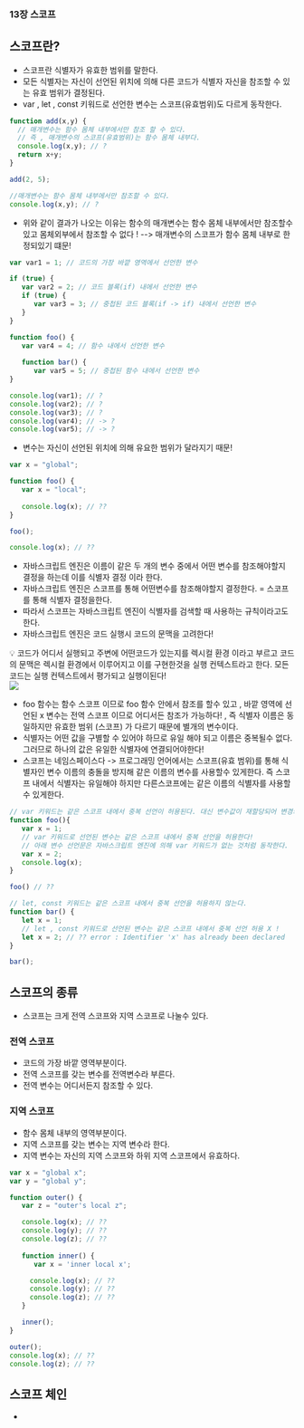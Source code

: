 ### 13장 스코프

## 스코프란?

- 스코프란 식별자가 유효한 범위를 말한다.
- 모든 식별자는 자신이 선언된 위치에 의해 다른 코드가 식별자 자신을 참조할 수 있는 유효 범위가 결정된다.
- var , let , const 키워드로 선언한 변수는 스코프(유효범위)도 다르게 동작한다.


```jsx
function add(x,y) {
  // 매개변수는 함수 몸체 내부에서만 참조 할 수 있다.
  // 즉 , 매개변수의 스코프(유효범위)는 함수 몸체 내부다.
  console.log(x,y); // ?
  return x+y;
}

add(2, 5);

//매개변수는 함수 몸체 내부에서만 참조할 수 있다.
console.log(x,y); // ?
```

- 위와 같이 결과가 나오는 이유는 함수의 매개변수는 함수 몸체 내부에서만 참조할수있고 몸체외부에서 참조할 수 없다 ! --> 매개변수의 스코프가 함수 몸체 내부로 한정되있기 떄문!

```jsx
var var1 = 1; // 코드의 가장 바깥 영역에서 선언한 변수

if (true) {
   var var2 = 2; // 코드 블록(if) 내에서 선언한 변수
   if (true) {
      var var3 = 3; // 중첩된 코드 블록(if -> if) 내에서 선언한 변수
   }
}

function foo() {
   var var4 = 4; // 함수 내에서 선언한 변수
   
   function bar() {
      var var5 = 5; // 중첩된 함수 내에서 선언한 변수
}

console.log(var1); // ?
console.log(var2); // ?
console.log(var3); // ?
console.log(var4); // -> ?
console.log(var5); // -> ?
```
- 변수는 자신이 선언된 위치에 의해 유요한 범위가 달라지기 때문!

```jsx
var x = "global"; 

function foo() {
   var x = "local"; 
   
   console.log(x); // ??
}

foo(); 

console.log(x); // ??
```
- 자바스크립트 엔진은 이름이 같은 두 개의 변수 중에서 어떤 변수를 참조해야할지 결정을 하는데 이를 식별자 결정 이라 한다.
- 자바스크립트 엔진은 스코프를 통해 어떤변수를 참조해야할지 결정한다. = 스코프를 통해 식별자 결정을한다.
- 따라서 스코프는 자바스크립트 엔진이 식별자를 검색할 때 사용하는 규칙이라고도 한다.
- 자바스크립트 엔진은 코드 실행시 코드의 문맥을 고려한다!
<aside>
💡 코드가 어디서 실행되고 주변에 어떤코드가 있는지를 렉시컬 환경 이라고 부르고 코드의 문맥은 렉시컬 환경에서 이루어지고 이를 구현한것을 실행 컨텍스트라고 한다. 모든 코드는 실행 컨텍스트에서 평가되고 실행이된다!
</aside>

<img src="https://blog.kakaocdn.net/dn/cn0zjT/btqZoydJdrc/vHquKk6Vb0mf4PaExIsZX1/img.png">

- foo 함수는 함수 스코프 이므로 foo 함수 안에서 참조를 할수 있고 , 바깥 영역에 선언된 x 변수는 전역 스코프 이므로 어디서든 참조가 가능하다! , 즉 식별자 이름은 동일하지만 유효한 범위 (스코프) 가 다르기 때문에 별개의 변수이다.
- 식별자는 어떤 값을 구별할 수 있어야 하므로 유일 해야 되고 이름은 중복될수 없다. 그러므로 하나의 값은 유일한 식별자에 연결되어야한다!
- 스코프는 네임스페이스다 -> 프로그래밍 언어에서는 스코프(유효 범위)를 통해 식별자인 변수 이름의 충돌을 방지해 같은 이름의 변수를 사용할수 있게한다.  즉 스코프 내에서 식별자는 유일해야 하지만 다른스코프에는 같은 이름의 식별자를 사용할 수 있게한다.

```jsx
// var 키워드는 같은 스코프 내에서 중복 선언이 허용된다. 대신 변수값이 재할당되어 변경되는 부작용을 발생
function foo(){
   var x = 1;
   // var 키워드로 선언된 변수는 같은 스코프 내에서 중복 선언을 허용한다!
   // 아래 변수 선언문은 자바스크립트 엔진에 의해 var 키워드가 없는 것처럼 동작한다.
   var x = 2; 
   console.log(x);
}

foo() // ??

// let, const 키워드는 같은 스코프 내에서 중복 선언을 허용하지 않는다.
function bar() {
   let x = 1;
   // let , const 키워드로 선언된 변수는 같은 스코프 내에서 중복 선언 허용 X !
   let x = 2; // ?? error : Identifier 'x' has already been declared
}

bar();
```

## 스코프의 종류
- 스코프는 크게 전역 스코프와 지역 스코프로 나눌수 있다.
### 전역 스코프
- 코드의 가장 바깥 영역부분이다.
- 전역 스코프를 갖는 변수를 전역변수라 부른다.
- 전역 변수는 어디서든지 참조할 수 있다.
### 지역 스코프
- 함수 몸체 내부의 영역부분이다.
- 지역 스코프를 갖는 변수는 지역 변수라 한다.
- 지역 변수는 자신의 지역 스코프와 하위 지역 스코프에서 유효하다.
```jsx
var x = "global x";
var y = "global y";

function outer() {
   var z = "outer's local z";

   console.log(x); // ??
   console.log(y); // ??
   console.log(z); // ??
   
   function inner() {
      var x = 'inner local x';

     console.log(x); // ??
     console.log(y); // ??
     console.log(z); // ??
   }

   inner();
}

outer();
console.log(x); // ??
console.log(z); // ??
```
## 스코프 체인
-